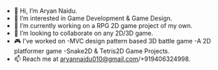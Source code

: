- 👋 Hi, I’m Aryan Naidu.
- 👀 I’m interested in Game Development & Game Design.
- 🌱 I’m currently working on a RPG 2D game project of my own.
- 💞️ I’m looking to collaborate on any 2D/3D game.
- 🎮 I've worked on -MVC design pattern based 3D battle game -A 2D platformer game -Snake2D & Tetris2D Game Projects.
- 📫 Reach me at aryannaidu010@gmail.com/+919406324998.

